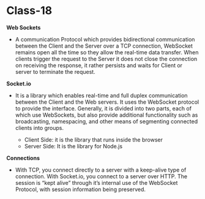 # Class-18

**Web Sockets**
- A communication Protocol which provides bidirectional communication between the Client and the Server over a TCP connection, WebSocket remains open all the time so they allow the real-time data transfer. When clients trigger the request to the Server it does not close the connection on receiving the response, it rather persists and waits for Client or server to terminate the request.

**Socket.io**
- It is a library which enables real-time and full duplex communication between the Client and the Web servers. It uses the WebSocket protocol to provide the interface. Generally, it is divided into two parts, each of which use WebSockets, but also provide additional functionality such as broadcasting, namespacing, and other means of segmenting connected clients into groups.

  * Client Side: it is the library that runs inside the browser
  * Server Side: It is the library for Node.js

**Connections**
- With TCP, you connect directly to a server with a keep-alive type of connection. With Socket.io, you connect to a server over HTTP. The session is “kept alive” through it’s internal use of the WebSocket Protocol, with session information being preserved.